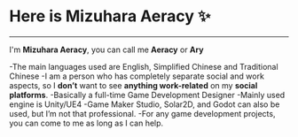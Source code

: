 # Here is Mizuhara Aeracy ✨

---

I'm **Mizuhara Aeracy**, you can call me **Aeracy** or **Ary**

-The main languages used are English, Simplified Chinese and Traditional Chinese
-I am a person who has completely separate social and work aspects, so I **don’t** want to see **anything work-related** on my **social platforms**.
-Basically a full-time Game Development Designer
  -Mainly used engine is Unity/UE4
  -Game Maker Studio, Solar2D, and Godot can also be used, but I’m not that professional.
-For any game development projects, you can come to me as long as I can help.
